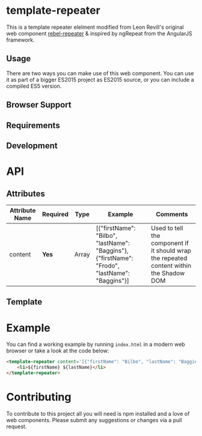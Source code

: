 template-repeater
=================

This is a template repeater elelment modified from Leon Revill's original web component [rebel-repeater](https://github.com/RevillWeb/rebel-repeater) & inspired by ngRepeat from the AngularJS framework.

Usage
-----

There are two ways you can make use of this web component. You can use it as part of a bigger ES2015 project as ES2015 source, or you can include a compiled ES5 version.

Browser Support
---------------

Requirements
------------

Development
-----------

API
===

Attributes
----------

| Attribute Name | Required   | Type  | Example                                                                                        | Comments                                                                                |
| -------------- | ---------- | ----- | -----------------------------------------------------------------------------------------------| --------------------------------------------------------------------------------------- |
| content        |   **Yes**  | Array | [{"firstName": "Bilbo", "lastName": "Baggins"}, {"firstName": "Frodo", "lastName": "Baggins"}] | Used to tell the component if it should wrap the repeated content within the Shadow DOM |

Template
--------

Example
=======

You can find a working example by running `index.html` in a modern web browser or take a look at the code below:

````html
<template-repeater content='[{"firstName": "Bilbo", "lastName": "Baggins"}, {"firstName": "Frodo", "lastName": "Baggins"}, {"firstName": "Samwise", "lastName": "Gamgee"}]'>
    <li>${firstName} ${lastName}</li>
</template-repeater>
````

Contributing
============

To contribute to this project all you will need is npm installed and a love of web components. Please submit any suggestions or changes via a pull request.
